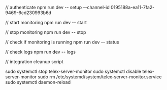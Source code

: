 // authenticate
npm run dev -- setup --channel-id 0195188a-ea11-7fa2-9469-6cd230993b6d

// start monitoring
npm run dev -- start

// stop monitoring
npm run dev -- stop

// check if monitoring is running
npm run dev -- status

// check logs
npm run dev -- logs

// integration cleanup script

sudo systemctl stop telex-server-monitor
sudo systemctl disable telex-server-monitor
sudo rm /etc/systemd/system/telex-server-monitor.service
sudo systemctl daemon-reload
